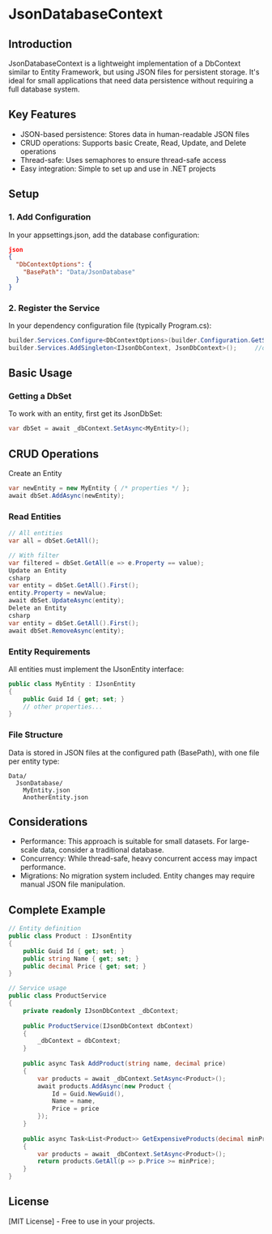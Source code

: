 # JsonDatabaseContext
## Introduction
JsonDatabaseContext is a lightweight implementation of a DbContext similar to Entity Framework, but using JSON files for persistent storage. It's ideal for small applications that need data persistence without requiring a full database system.

## Key Features
- JSON-based persistence: Stores data in human-readable JSON files
- CRUD operations: Supports basic Create, Read, Update, and Delete operations
- Thread-safe: Uses semaphores to ensure thread-safe access
- Easy integration: Simple to set up and use in .NET projects

## Setup
### 1. Add Configuration
In your appsettings.json, add the database configuration:
```json
json
{
  "DbContextOptions": {
    "BasePath": "Data/JsonDatabase"
  }
}
```
### 2. Register the Service
In your dependency configuration file (typically Program.cs):

```csharp
builder.Services.Configure<DbContextOptions>(builder.Configuration.GetSection(DbContextOptions.SectionKey));
builder.Services.AddSingleton<IJsonDbContext, JsonDbContext>();     //or AddScoped
```
## Basic Usage
### Getting a DbSet
To work with an entity, first get its JsonDbSet:

```csharp
var dbSet = await _dbContext.SetAsync<MyEntity>();
```
## CRUD Operations
Create an Entity
```csharp
var newEntity = new MyEntity { /* properties */ };
await dbSet.AddAsync(newEntity);
```
### Read Entities
```csharp
// All entities
var all = dbSet.GetAll();

// With filter
var filtered = dbSet.GetAll(e => e.Property == value);
Update an Entity
csharp
var entity = dbSet.GetAll().First();
entity.Property = newValue;
await dbSet.UpdateAsync(entity);
Delete an Entity
csharp
var entity = dbSet.GetAll().First();
await dbSet.RemoveAsync(entity);
```
### Entity Requirements
All entities must implement the IJsonEntity interface:

```csharp
public class MyEntity : IJsonEntity
{
    public Guid Id { get; set; }
    // other properties...
}
```
### File Structure
Data is stored in JSON files at the configured path (BasePath), with one file per entity type:

```text
Data/
  JsonDatabase/
    MyEntity.json
    AnotherEntity.json
```
## Considerations
- Performance: This approach is suitable for small datasets. For large-scale data, consider a traditional database.
- Concurrency: While thread-safe, heavy concurrent access may impact performance.
- Migrations: No migration system included. Entity changes may require manual JSON file manipulation.

## Complete Example
```csharp
// Entity definition
public class Product : IJsonEntity
{
    public Guid Id { get; set; }
    public string Name { get; set; }
    public decimal Price { get; set; }
}

// Service usage
public class ProductService
{
    private readonly IJsonDbContext _dbContext;
    
    public ProductService(IJsonDbContext dbContext)
    {
        _dbContext = dbContext;
    }
    
    public async Task AddProduct(string name, decimal price)
    {
        var products = await _dbContext.SetAsync<Product>();
        await products.AddAsync(new Product {
            Id = Guid.NewGuid(),
            Name = name,
            Price = price
        });
    }
    
    public async Task<List<Product>> GetExpensiveProducts(decimal minPrice)
    {
        var products = await _dbContext.SetAsync<Product>();
        return products.GetAll(p => p.Price >= minPrice);
    }
}
```
## License
[MIT License] - Free to use in your projects.